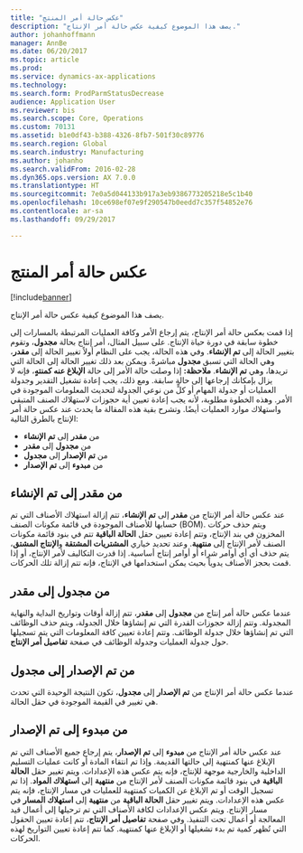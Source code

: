 ```yaml
---
title: "عكس حالة أمر المنتج"
description: "يصف هذا الموضوع كيفية عكس حالة أمر الإنتاج."
author: johanhoffmann
manager: AnnBe
ms.date: 06/20/2017
ms.topic: article
ms.prod: 
ms.service: dynamics-ax-applications
ms.technology: 
ms.search.form: ProdParmStatusDecrease
audience: Application User
ms.reviewer: bis
ms.search.scope: Core, Operations
ms.custom: 70131
ms.assetid: b1e0df43-b388-4326-8fb7-501f30c89776
ms.search.region: Global
ms.search.industry: Manufacturing
ms.author: johanho
ms.search.validFrom: 2016-02-28
ms.dyn365.ops.version: AX 7.0.0
ms.translationtype: HT
ms.sourcegitcommit: 7e0a5d044133b917a3eb9386773205218e5c1b40
ms.openlocfilehash: 10ce698ef07e9f290547b0eedd7c357f54852e76
ms.contentlocale: ar-sa
ms.lasthandoff: 09/29/2017

---
```


# <a name="reverse-the-production-order-status"></a>عكس حالة أمر المنتج

[!include[banner](../includes/banner.md)]


يصف هذا الموضوع كيفية عكس حالة أمر الإنتاج. 

إذا قمت بعكس حالة أمر الإنتاج، يتم إرجاع الأمر وكافة العمليات المرتبطة بالمسارات إلى خطوة سابقة في دورة حياة الإنتاج. على سبيل المثال، أمر إنتاج بحالة **مجدول**، وتقوم بتغيير الحالة إلى **تم الإنشاء**. وفي هذه الحالة، يجب على النظام أولاً تغيير الحالة إلى **مقدر**، وهي الحالة التي تسبق **مجدول** مباشرةً. ويمكن بعد ذلك تغيير الحالة إلى الحالة التي تريدها، وهي **تم الإنشاء**. **ملاحظة:** إذا وصلت حالة الأمر إلى حالة **الإبلاغ عنه كمنتهٍ**، فإنه لا يزال بإمكانك إرجاعها إلى حالة سابقة. ومع ذلك، يجب إعادة تشغيل التقدير وجدولة العمليات أو جدولة المهام أو كلٍّ من نوعي الجدولة لتحديث المعلومات الموجودة في الأمر. وهذه الخطوة مطلوبة، لأنه يجب إعادة تعيين أية حجوزات لاستهلاك الصنف المتبقي واستهلاك موارد العمليات أيضًا. وتشرح بقية هذه المقالة ما يحدث عند عكس حالة أمر الإنتاج بالطرق التالية:

-   من **مقدر** إلى **تم الإنشاء**
-   من **مجدول** إلى **مقدر**
-   من **تم الإصدار** إلى **مجدول**
-   من **مبدوء** إلى **تم الإصدار**

## <a name="from-estimated-to-created"></a>من مقدر إلى تم الإنشاء
عند عكس حالة أمر الإنتاج من **مقدر** إلى **تم الإنشاء**، تتم إزالة استهلاك الأصناف التي تم حسابها للأصناف الموجودة في قائمة مكونات الصنف (BOM). ويتم حذف حركات المخزون في بند الإنتاج، وتتم إعادة تعيين حقل **الحالة الباقية** تتم في بنود قائمة مكونات الصنف لأمر الإنتاج إلى **منتهية**. وعند تحديد خياري **المشتريات المشتقة** و**الإنتاج المشتق**، يتم حذف أي أي أوامر شراء أو أوامر إنتاج أساسية. إذا قدرت التكاليف لأمر الإنتاج، أو إذا قمت بحجز الأصناف يدوياً بحيث يمكن استخدامها في الإنتاج، فإنه تتم إزالة تلك الحركات.

## <a name="from-scheduled-to-estimated"></a>من مجدول إلى مقدر
عندما عكس حالة أمر إنتاج من **مجدول** إلى **مقدر**، تتم إزالة أوقات وتواريخ البداية والنهاية المجدولة. وتتم إزالة حجوزات القدرة التي تم إنشاؤها خلال الجدولة، ويتم حذف الوظائف التي تم إنشاؤها خلال جدولة الوظائف. وتتم إعادة تعيين كافة المعلومات التي يتم تسجيلها حول جدولة العمليات وجدولة الوظائف في صفحة **تفاصيل أمر الإنتاج**.

## <a name="from-released-to-scheduled"></a>من تم الإصدار إلى مجدول
عندما عكس حالة أمر الإنتاج من **تم الإصدار** إلى **مجدول**، تكون النتيجة الوحيدة التي تحدث هي تغيير في القيمة الموجودة في حقل الحالة.

## <a name="from-started-to-released"></a>من مبدوء إلى تم الإصدار
عند عكس حالة أمر الإنتاج من **مبدوء** إلى **تم الإصدار**، يتم إرجاع جميع الأصناف التي تم الإبلاغ عنها كمنتهية إلى حالتها القديمة. وإذا تم انتقاء المادة أو كانت عمليات التسليم الداخلية والخارجية موجهة للإنتاج، فإنه يتم عكس هذه الإعدادات. ويتم تغيير حقل **الحالة الباقية** في بنود قائمة مكونات الصنف لأمر الإنتاج من **منتهية** إلى **استهلاك المواد**. إذا تم تسجيل الوقت أو تم الإبلاغ عن الكميات كمنتهية للعمليات في مسار الإنتاج، فإنه يتم عكس هذه الإعدادات. ويتم تغيير حقل **الحالة الباقية** من **منتهية** إلى **استهلاك المسار** في مسار الإنتاج. ويتم عكس الإعدادات لكافة الأصناف التي تم ترحيلها إلى أعمال قيد المعالجة أو أعمال تحت التنفيذ. وفي صفحة **تفاصيل أمر الإنتاج**، تتم إعادة تعيين الحقول التي تُظهر كمية تم بدء تشغيلها أو الإبلاغ عنها كمنتهية. كما تتم إعادة تعيين التواريخ لهذه الحركات.




